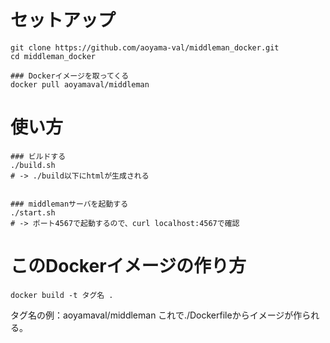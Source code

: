 # セットアップ

```
git clone https://github.com/aoyama-val/middleman_docker.git
cd middleman_docker

### Dockerイメージを取ってくる
docker pull aoyamaval/middleman
```

# 使い方

```
### ビルドする
./build.sh
# -> ./build以下にhtmlが生成される


### middlemanサーバを起動する
./start.sh
# -> ポート4567で起動するので、curl localhost:4567で確認
```


# このDockerイメージの作り方

```
docker build -t タグ名 .
```

タグ名の例：aoyamaval/middleman 
これで./Dockerfileからイメージが作られる。 
